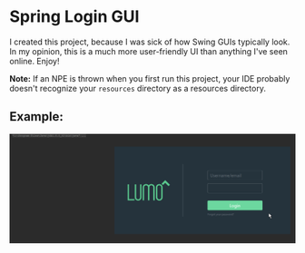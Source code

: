 # Spring Login GUI

I created this project, because I was sick of how Swing GUIs typically look. In my opinion, this is a much more user-friendly UI than anything I've seen online. Enjoy!

**Note:** If an NPE is thrown when you first run this project, your IDE probably doesn't recognize your `resources` directory as a resources directory.

## Example:
![Test Video](.github/test.gif)